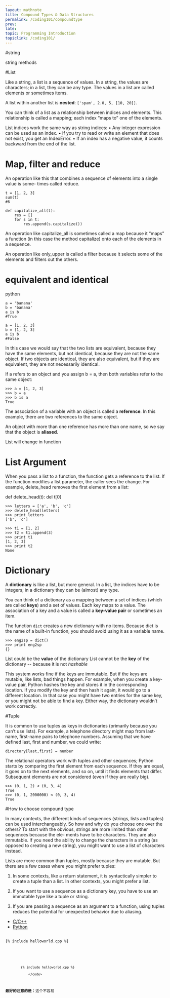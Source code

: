 ```yaml
---
layout: mathnote
title: Compound Types & Data Structures
permalink: /coding101/compoundtype
prev: 
late: 
topic: Programming Introduction
topiclink: /coding101/
---
```


#string

string methods

#List

Like a string, a list is a sequence of values. In a string, the values are characters; in a list, they can be any type. The values in a list are called elements or sometimes items.

A list within another list is **nested**: `['spam', 2.0, 5, [10, 20]]`.

You can think of a list as a relationship between indices and elements. This relationship is called a mapping; each index “maps to” one of the elements. 

List indices work the same way as string indices:
• Any integer expression can be used as an index.
• If you try to read or write an element that does not exist, you get an IndexError. • If an index has a negative value, it counts backward from the end of the list.


# Map, filter and reduce
An operation like this that combines a sequence of elements into a single value is some- times called reduce.

```
t = [1, 2, 3]
sum(t)
#6
```


```
def capitalize_all(t):
    res = []
    for s in t:
        res.append(s.capitalize())
```

An operation like capitalize_all is sometimes called a map because it “maps” a function (in this case the method capitalize) onto each of the elements in a sequence.

An operation like only_upper is called a filter because it selects some of the elements and filters out the others.


# equivalent and identical

python
```
a = 'banana'
b = 'banana'
a is b
#True

a = [1, 2, 3]
b = [1, 2, 3]
a is b
#False
```

In this case we would say that the two lists are equivalent, because they have the same elements, but not identical, because they are not the same object. If two objects are identical, they are also equivalent, but if they are equivalent, they are not necessarily identical.

If a refers to an object and you assign b = a, then both variables refer to the same object:
```
>>> a = [1, 2, 3]
>>> b = a
>>> b is a
True
```

The association of a variable with an object is called a **reference**. In this example, there are two references to the same object.

An object with more than one reference has more than one name, so we say that the object is **aliased**.


List will change in function

# List Argument

When you pass a list to a function, the function gets a reference to the list. If the function modifies a list parameter, the caller sees the change. For example, delete_head removes the first element from a list:


def delete_head(t):
    del t[0]
```
>>> letters = ['a', 'b', 'c']
>>> delete_head(letters)
>>> print letters
['b', 'c']
```

```
>>> t1 = [1, 2]
>>> t2 = t1.append(3)
>>> print t1
[1, 2, 3]
>>> print t2
None
```

# Dictionary 

A **dictionary** is like a list, but more general. In a list, the indices have to be integers; in a dictionary they can be (almost) any type.

You can think of a dictionary as a mapping between a set of indices (which are called **keys**) and a set of values. Each key maps to a value. The association of a key and a value is called a **key-value pair** or sometimes an item.


The function `dict` creates a new dictionary with no items. Because dict is the name of a built-in function, you should avoid using it as a variable name.

```
>>> eng2sp = dict()
>>> print eng2sp
{}
```

List could be the **value** of the dictionary
List cannot be the **key** of the dictionary -- because it is not *hashable*

This system works fine if the keys are immutable. But if the keys are mutable, like lists, bad things happen. For example, when you create a key-value pair, Python hashes the key and stores it in the corresponding location. If you modify the key and then hash it again, it would go to a different location. In that case you might have two entries for the same key, or you might not be able to find a key. Either way, the dictionary wouldn’t work correctly.


#Tuple

It is common to use tuples as keys in dictionaries (primarily because you can’t use lists). For example, a telephone directory might map from last-name, first-name pairs to telephone numbers. Assuming that we have defined last, first and number, we could write:

`directory[last,first] = number`

The relational operators work with tuples and other sequences; Python starts by comparing the first element from each sequence. If they are equal, it goes on to the next elements, and so on, until it finds elements that differ. Subsequent elements are not considered (even if they are really big).

```
>>> (0, 1, 2) < (0, 3, 4)
True
>>> (0, 1, 2000000) < (0, 3, 4)
True
```

#How to choose compound type

In many contexts, the different kinds of sequences (strings, lists and tuples) can be used interchangeably. So how and why do you choose one over the others?
To start with the obvious, strings are more limited than other sequences because the ele- ments have to be characters. They are also immutable. If you need the ability to change the characters in a string (as opposed to creating a new string), you might want to use a list of characters instead.

Lists are more common than tuples, mostly because they are mutable. But there are a few cases where you might prefer tuples:

1. In some contexts, like a return statement, it is syntactically simpler to create a tuple than a list. In other contexts, you might prefer a list.

2. If you want to use a sequence as a dictionary key, you have to use an immutable type like a tuple or string.

3. If you are passing a sequence as an argument to a function, using tuples reduces the potential for unexpected behavior due to aliasing.



<div>
  <!-- Nav tabs -->
  <ul class="nav nav-tabs" role="tablist">
    <li role="presentation" class="active"><a href="#cpp" aria-controls="cpp" role="tab" data-toggle="tab">C/C++</a></li>
    <li role="presentation"><a href="#python" aria-controls="python" role="tab" data-toggle="tab">Python</a></li>
  </ul>

  <!-- Tab panes -->
  <div class="tab-content">
    <div role="tabpanel" class="tab-pane active" id="cpp">
    		<pre> <code class="c++">
{% include helloworld.cpp %}
				</code></pre>
	</div>
    <div role="tabpanel" class="tab-pane" id="python"> 	
    		<pre> <code class="python">

            {% include helloworld.cpp %}

				</code>
<p><strong>最好的注意的是：</strong>这个不容易</p> 	
		</pre>   	
    </div>
  </div>

</div>



